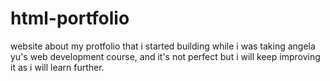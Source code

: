 # html-portfolio
website about my protfolio that i started building while i was taking angela yu's web development course, and it's not perfect but i will keep improving it as i will learn further.
